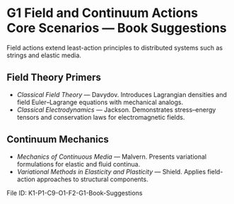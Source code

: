 # G1 Field and Continuum Actions Core Scenarios — Book Suggestions

Field actions extend least-action principles to distributed systems such as strings and elastic media.

## Field Theory Primers
* *Classical Field Theory* — Davydov. Introduces Lagrangian densities and field Euler–Lagrange equations with mechanical analogs.
* *Classical Electrodynamics* — Jackson. Demonstrates stress–energy tensors and conservation laws for electromagnetic fields.

## Continuum Mechanics
* *Mechanics of Continuous Media* — Malvern. Presents variational formulations for elastic and fluid continua.
* *Variational Methods in Elasticity and Plasticity* — Shield. Applies field-action approaches to structural components.

File ID: K1-P1-C9-O1-F2-G1-Book-Suggestions
